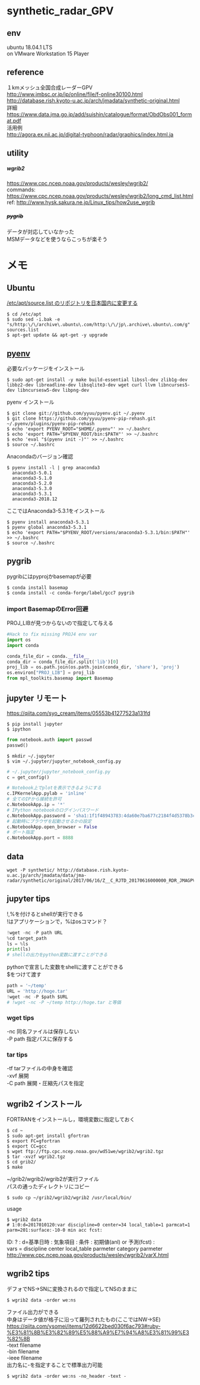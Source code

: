 # synthetic_radar_GPV

## env
ubuntu 18.04.1 LTS  
on VMware Workstation 15 Player  

## reference
１kmメッシュ全国合成レーダーGPV  
http://www.jmbsc.or.jp/jp/online/file/f-online30100.html  
http://database.rish.kyoto-u.ac.jp/arch/jmadata/synthetic-original.html  
詳細  
https://www.data.jma.go.jp/add/suishin/catalogue/format/ObdObs001_format.pdf  
活用例  
http://agora.ex.nii.ac.jp/digital-typhoon/radar/graphics/index.html.ja  

## utility
##### wgrib2  
https://www.cpc.ncep.noaa.gov/products/wesley/wgrib2/  
commands: https://www.cpc.ncep.noaa.gov/products/wesley/wgrib2/long_cmd_list.html  
ref: http://www.hysk.sakura.ne.jp/Linux_tips/how2use_wgrib

##### ~~pygrib~~
データが対応していなかった  
MSMデータなどを使うならこっちが楽そう  

# メモ
## Ubuntu
[/etc/apt/source.list のリポジトリを日本国内に変更する](http://www.aise.ics.saitama-u.ac.jp/~gotoh/HowToInstallUbuntu1804OnWSL.html#toc5)
```
$ cd /etc/apt
$ sudo sed -i.bak -e "s/http:\/\/archive\.ubuntu\.com/http:\/\/jp\.archive\.ubuntu\.com/g" sources.list
$ apt-get update && apt-get -y upgrade
```
## [pyenv](http://blog.algolab.jp/post/2016/08/21/pyenv-anaconda-ubuntu/)
必要なパッケージをインストール
```
$ sudo apt-get install -y make build-essential libssl-dev zlib1g-dev libbz2-dev libreadline-dev libsqlite3-dev wget curl llvm libncurses5-dev libncursesw5-dev libpng-dev
```

pyenv インストール
```
$ git clone git://github.com/yyuu/pyenv.git ~/.pyenv
$ git clone https://github.com/yyuu/pyenv-pip-rehash.git ~/.pyenv/plugins/pyenv-pip-rehash
$ echo 'export PYENV_ROOT="$HOME/.pyenv"' >> ~/.bashrc
$ echo 'export PATH="$PYENV_ROOT/bin:$PATH"' >> ~/.bashrc
$ echo 'eval "$(pyenv init -)"' >> ~/.bashrc
$ source ~/.bashrc
```
Anacondaのバージョン確認
```
$ pyenv install -l | grep anaconda3
  anaconda3-5.0.1
  anaconda3-5.1.0
  anaconda3-5.2.0
  anaconda3-5.3.0
  anaconda3-5.3.1
  anaconda3-2018.12
```
ここではAnaconda3-5.3.1をインストール
```
$ pyenv install anaconda3-5.3.1
$ pyenv global anaconda3-5.3.1
$ echo 'export PATH="$PYENV_ROOT/versions/anaconda3-5.3.1/bin:$PATH"' >> ~/.bashrc
$ source ~/.bashrc
```
## pygrib
pygribにはpyprojかbasemapが必要
```
$ conda install basemap
$ conda install -c conda-forge/label/gcc7 pygrib
```
### import BasemapのError回避
PROJ_LIBが見つからないので指定して与える
```python
#Hack to fix missing PROJ4 env var
import os
import conda

conda_file_dir = conda.__file__
conda_dir = conda_file_dir.split('lib')[0]
proj_lib = os.path.join(os.path.join(conda_dir, 'share'), 'proj')
os.environ["PROJ_LIB"] = proj_lib
from mpl_toolkits.basemap import Basemap
```
## jupyter リモート
https://qiita.com/syo_cream/items/05553b41277523a131fd
```
$ pip install jupyter
$ ipython
```
```python
from notebook.auth import passwd
passwd()
```
```
$ mkdir ~/.jupyter
$ vim ~/.jupyter/jupyter_notebook_config.py
```
```python
# ~/.jupyter/jupyter_notebook_config.py
c = get_config()

# Notebook上でplotを表示できるようにする
c.IPKernelApp.pylab = 'inline'
# 全てのIPから接続を許可
c.NotebookApp.ip = '*'
# IPython notebookのログインパスワード
c.NotebookApp.password = 'sha1:1f1f48943783:4da60e7ba677c2184f4d5378b3ca1ef46cc8fe09'
# 起動時にブラウザを起動させるかの設定
c.NotebookApp.open_browser = False
# ポート指定
c.NotebookApp.port = 8888
```
## data 
```
wget -P synthetic/ http://database.rish.kyoto-u.ac.jp/arch/jmadata/data/jma-radar/synthetic/original/2017/06/16/Z__C_RJTD_20170616000000_RDR_JMAGPV__grib2.tar
```
## jupyter tips
!,%を付けるとshellが実行できる  
!はアプリケーションで，%はosコマンド？
```python
!wget -nc -P path URL
%cd target_path
ls = %ls
print(ls)
# shellの出力をpython変数に渡すことができる
```
pythonで宣言した変数をshellに渡すことができる  
$をつけて渡す
```python
path = '~/temp'
URL = 'http://hoge.tar'
!wget -nc -P $path $URL
# !wget -nc -P ~/temp http://hoge.tar と等価
```
### wget tips
-nc 同名ファイルは保存しない  
-P path 指定パスに保存する  

### tar tips
-tf tarファイルの中身を確認  
-xvf 展開  
-C path 展開・圧縮先パスを指定

## wgrib2 インストール
FORTRANをインストールし，環境変数に指定しておく
```
$ cd ~
$ sudo apt-get install gfortran
$ export FC=gfortran
$ export CC=gcc
$ wget ftp://ftp.cpc.ncep.noaa.gov/wd51we/wgrib2/wgrib2.tgz
$ tar -xvzf wgrib2.tgz
$ cd grib2/
$ make
```
~/grib2/wgrib2/wgrib2が実行ファイル  
パスの通ったディレクトリにコピー
```
$ sudo cp ~/grib2/wgrib2/wgrib2 /usr/local/bin/
```
usage
```
$ wgrib2 data
# 1:0:d=2017010120:var discipline=0 center=34 local_table=1 parmcat=1 parm=201:surface:-10-0 min acc fcst:
```
ID: ? : d=基準日時 : 気象項目 : 条件 : 初期値(anl) or 予測(fcst) :  
vars =
discipline
center
local_table 
parmeter category 
parmeter  
http://www.cpc.ncep.noaa.gov/products/wesley/wgrib2/varX.html

## wgrib2 tips
デフォでNS->SNに変換されるので指定してNSのままに
```
$ wgrib2 data -order we:ns
```
ファイル出力ができる  
中身はデータ値が格子に沿って羅列されたもの(ここではNW->SE)  
https://qiita.com/ysomei/items/12d6622bed030f6ac793#ruby-%E3%81%8B%E3%82%89%E5%88%A9%E7%94%A8%E3%81%99%E3%82%8B  
-text filename  
-bin filename  
-ieee filename  
出力名に-を指定することで標準出力可能
```
$ wgrib2 data -order we:ns -no_header -text -
```
